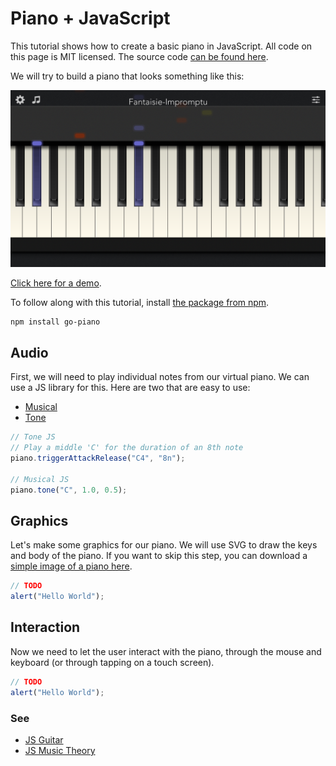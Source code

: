 # Piano + JavaScript

This tutorial shows how to create a basic piano in JavaScript. All code on this page is MIT licensed. The source code [can be found here](https://github.com/ronyeh/piano/).

We will try to build a piano that looks something like this:

![Piano](./i/piano-000001.png)

[Click here for a demo](https://squarepoet.github.io/piano/v1).

To follow along with this tutorial, install [the package from npm](https://www.npmjs.com/package/go-piano).

```
npm install go-piano
```

## Audio

First, we will need to play individual notes from our virtual piano. We can use a JS library for this. Here are two that are easy to use:

-   [Musical](https://github.com/PencilCode/musical.js)
-   [Tone](https://tonejs.github.io/)

```js
// Tone JS
// Play a middle 'C' for the duration of an 8th note
piano.triggerAttackRelease("C4", "8n");

// Musical JS
piano.tone("C", 1.0, 0.5);
```

## Graphics

Let's make some graphics for our piano. We will use SVG to draw the keys and body of the piano. If you want to skip this step, you can download a [simple image of a piano here](./i/piano-template-000001.png).

```js
// TODO
alert("Hello World");
```

## Interaction

Now we need to let the user interact with the piano, through the mouse and keyboard (or through tapping on a touch screen).

```js
// TODO
alert("Hello World");
```

### See

-   [JS Guitar](https://guitar.js.org/)
-   [JS Music Theory](https://music.js.org/)
